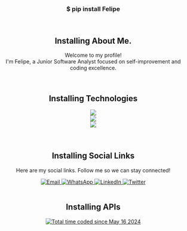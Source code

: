 <div align = "center">
<!--HEADER-->

### $ pip install Felipe
<br>

 <!-- Seções com animação sequencial -->
## Installing About Me.
<p>Welcome to my profile!<br>
I'm Felipe, a Junior Software Analyst focused on self-improvement and coding excellence.
</p><br>

## Installing Technologies
<p align="center">
  <a href="https://skillicons.dev">
    <!--Linguagens-->
    <img src="https://skillicons.dev/icons?i=html,css,js,python,cs,markdown,java" /><br/>
    <!--Terminaisa e OS-->
    <img src="https://skillicons.dev/icons?i=git,bash,powershell,windows,linux,ubuntu,kali" /><br/>
    <!-- Ferramentas -->
    <img src="https://skillicons.dev/icons?i=postgres,mysql,grafana,elasticsearch,postman,aws,vscode" /><br/>
    <!--Redes Sociais // Redes profissionais -->
    <!-- <img src="https://skillicons.dev/icons?i=github,stackoverflow,instagram,twitter,linkedin" /><br/> -->
  </a><br><br>
</p>

## Installing Social Links
  <p>Here are my social links. Follow me so we can stay connected!</p>
    <a href="mailto:apolinario.f.p@gmail.com">
      <img alt="Email" src="https://img.shields.io/badge/Gmail-EA4335?style=flat&logo=gmail&logoColor=white"/>
    </a>  
    <a href="https://wa.link/3qrp50">
      <img alt="WhatsApp" src="https://img.shields.io/badge/WhatsApp-25D366?style=flat&logo=whatsapp&logoColor=white"/>
    </a>
    <a href="https://www.linkedin.com/in/felipeapolinario/">
      <img alt="LinkedIn" src="https://img.shields.io/badge/LinkedIn-0A66C2?style=flat&logo=linkedin&logoColor=white"/>
    </a>
    <a href="https://x.com/ImFelipeApolin/">
      <img alt="Twitter" src="https://img.shields.io/badge/Twitter-000000?style=flat&logo=x&logoColor=white"/>
    </a>
<!--
    <a href="https://instagram.com/ImFelipeApolin/">
      <img alt="Instagram" src="https://img.shields.io/badge/Instagram-E4405F?style=flat&logo=instagram&logoColor=white"/>
    </a>
-->
<br><br>

## Installing APIs 
<!-- WakaTime Stats -->
<a href="https://wakatime.com/@1cf36325-b8a2-4306-aa29-6db3ca86579e"><img src="https://wakatime.com/badge/user/1cf36325-b8a2-4306-aa29-6db3ca86579e.svg" alt="Total time coded since May 16 2024" /></a>
</div>

